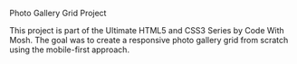 Photo Gallery Grid Project

This project is part of the Ultimate HTML5 and CSS3 Series by Code With Mosh. The goal was to create a responsive photo gallery grid from scratch using the mobile-first approach.
